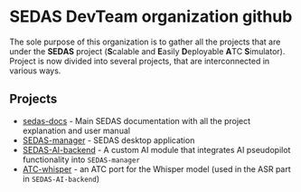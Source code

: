 # SEDAS DevTeam organization github

The sole purpose of this organization is to gather all the projects that are under the **SEDAS** project (**S**calable and **E**asily **D**eployable **A**TC **S**imulator).
Project is now divided into several projects, that are interconnected in various ways.

## Projects
- [sedas-docs](https://github.com/SEDAS-DevTeam/sedas-docs) - Main SEDAS documentation with all the project explanation and user manual
- [SEDAS-manager](https://github.com/SEDAS-DevTeam/SEDAS-manager) - SEDAS desktop application
- [SEDAS-AI-backend](https://github.com/SEDAS-DevTeam/SEDAS-AI-backend) - A custom AI module that integrates AI pseudopilot functionality into `SEDAS-manager`
- [ATC-whisper](https://github.com/SEDAS-DevTeam/ATC-whisper) - an ATC port for the Whisper model (used in the ASR part in `SEDAS-AI-backend`)
